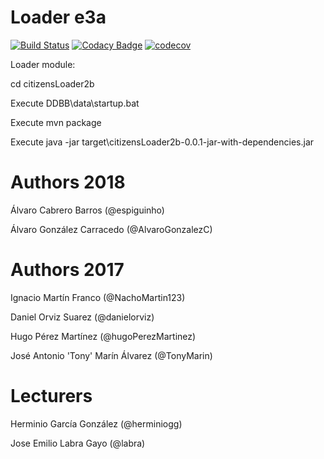 # Loader e3a

[![Build Status](https://travis-ci.org/Arquisoft/Loader_e3a.svg?branch=master)](https://travis-ci.org/Arquisoft/Loader_e3a)
[![Codacy Badge](https://api.codacy.com/project/badge/Grade/e89ecf2799b8400580f767eb000d0380)](https://www.codacy.com/app/jelabra/Loader_e3a?utm_source=github.com&amp;utm_medium=referral&amp;utm_content=Arquisoft/Loader_e3a&amp;utm_campaign=Badge_Grade)
[![codecov](https://codecov.io/gh/Arquisoft/Loader_e3a/branch/master/graph/badge.svg)](https://codecov.io/gh/Arquisoft/Loader_e3a)


Loader module:

cd citizensLoader2b

Execute DDBB\data\startup.bat

Execute mvn package

Execute java -jar target\citizensLoader2b-0.0.1-jar-with-dependencies.jar


# Authors 2018

Álvaro Cabrero Barros (@espiguinho)

Álvaro González Carracedo (@AlvaroGonzalezC)


# Authors 2017

Ignacio Martín Franco (@NachoMartin123)

Daniel Orviz Suarez (@danielorviz)

Hugo Pérez Martínez (@hugoPerezMartinez)

José Antonio 'Tony' Marín Álvarez (@TonyMarin)

# Lecturers

Herminio García González (@herminiogg)

Jose Emilio Labra Gayo (@labra)
